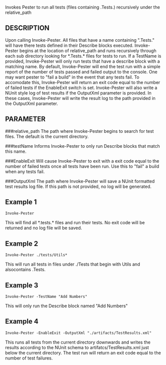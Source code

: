 Invokes Pester to run all tests (files containing .Tests.) recursively under the relative_path

DESCRIPTION
------------
Upon calling Invoke-Pester. All files that have a name containing 
".Tests." will have there tests defined in their Describe blocks 
executed. Invoke-Pester begins at the location of relative_path and 
runs recursively through each sub directory looking for 
\*.Tests.\* files for tests to run. If a TestName is provided, 
Invoke-Pester will only run tests that have a describe block with a 
matching name. By default, Invoke-Pester will end the test run with a 
simple report of the number of tests passed and failed output to the 
console. One may want pester to "fail a build" in the event that any 
tests fail. To accomodate this, Invoke-Pester will return an exit 
code equal to the number of failed tests if the EnableExit switch is 
set. Invoke-Pester will also write a NUnit style log of test results 
if the OutputXml parameter is provided. In these cases, Invoke-Pester 
will write the result log to the path provided in the OutputXml 
parameter.

PARAMETER 
----------
###relative_path
The path where Invoke-Pester begins to search for test files. The default is the current directory.

###testName
Informs Invoke-Pester to only run Describe blocks that match this name.

###EnableExit
Will cause Invoke-Pester to exit with a exit code equal to the number of failed tests once all tests have been run. Use this to "fail" a build when any tests fail.

###OutputXml
The path where Invoke-Pester will save a NUnit formatted test results log file. If this path is not provided, no log will be generated.

Example 1
---------
    Invoke-Pester

This will find all \*.tests.\* files and run their tests. No exit code will be returned and no log file will be saved.

Example 2
-----------

    Invoke-Pester ./tests/Utils*

This will run all tests in files under ./Tests that begin with Utils and alsocontains .Tests.

Example 3
-----------

    Invoke-Pester -TestName "Add Numbers"

This will only run the Describe block named "Add Numbers"

Example 4
------------

    Invoke-Pester -EnableExit -OutputXml "./artifacts/TestResults.xml"

This runs all tests from the current directory downwards and writes the results according to the NUnit schema to artifatcs/TestResults.xml just below the current directory. The test run will return an exit code equal to the number of test failures.
